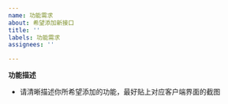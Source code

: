 ```yaml
---
name: 功能需求
about: 希望添加新接口
title: ''
labels: 功能需求
assignees: ''

---
```


**功能描述**
- 请清晰描述你所希望添加的功能，最好贴上对应客户端界面的截图
